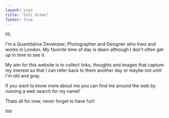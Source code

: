 ```yaml
---
layout: page
title: "Inti Ocean"
footer: true
---
```

Hi,

I'm a Quantitative Developer, Photographer and Designer who lives and works in London. My favorite time of day is dawn although I don't often get up in time to see it.

My aim for this website is to collect links, thoughts and images that capture my interest so that I can refer back to them another day or maybe not until I'm old and gray.

If you want to know more about me you can find me around the web by running a web search for my name!

Thats all for now,
never forget to have fun!

Inti
